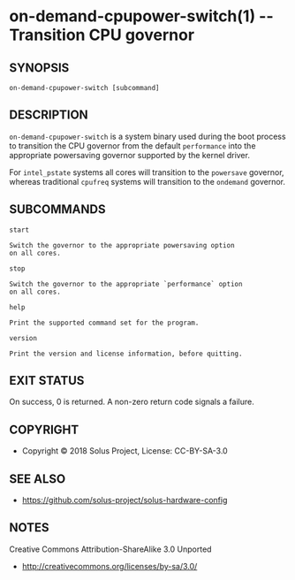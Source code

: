on-demand-cpupower-switch(1) -- Transition CPU governor
======================================================


## SYNOPSIS

`on-demand-cpupower-switch [subcommand]`


## DESCRIPTION

`on-demand-cpupower-switch` is a system binary used during the boot process to transition
the CPU governor from the default `performance` into the appropriate powersaving governor
supported by the kernel driver.

For `intel_pstate` systems all cores will transition to the `powersave` governor, whereas
traditional `cpufreq` systems will transition to the `ondemand` governor.

   
## SUBCOMMANDS


`start`

    Switch the governor to the appropriate powersaving option
    on all cores.

`stop`

    Switch the governor to the appropriate `performance` option
    on all cores.

`help`

    Print the supported command set for the program.

`version`

    Print the version and license information, before quitting.
   

## EXIT STATUS

On success, 0 is returned. A non-zero return code signals a failure.


## COPYRIGHT

 * Copyright © 2018 Solus Project, License: CC-BY-SA-3.0


## SEE ALSO

 * https://github.com/solus-project/solus-hardware-config

## NOTES

Creative Commons Attribution-ShareAlike 3.0 Unported

 * http://creativecommons.org/licenses/by-sa/3.0/
